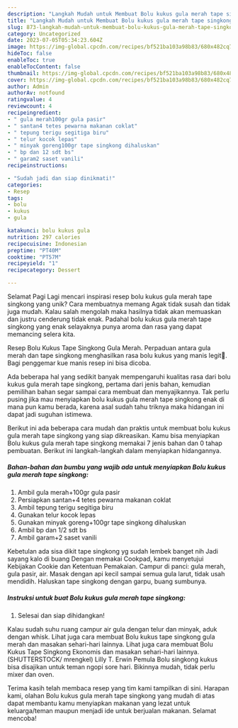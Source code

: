 ```yaml
---
description: "Langkah Mudah untuk Membuat Bolu kukus gula merah tape singkong yang Lezat"
title: "Langkah Mudah untuk Membuat Bolu kukus gula merah tape singkong yang Lezat"
slug: 873-langkah-mudah-untuk-membuat-bolu-kukus-gula-merah-tape-singkong-yang-lezat
category: Uncategorized
date: 2023-07-05T05:34:23.604Z
image: https://img-global.cpcdn.com/recipes/bf521ba103a98b83/680x482cq70/bolu-kukus-gula-merah-tape-singkong-foto-resep-utama.jpg
hideToc: false
enableToc: true
enableTocContent: false
thumbnail: https://img-global.cpcdn.com/recipes/bf521ba103a98b83/680x482cq70/bolu-kukus-gula-merah-tape-singkong-foto-resep-utama.jpg
cover: https://img-global.cpcdn.com/recipes/bf521ba103a98b83/680x482cq70/bolu-kukus-gula-merah-tape-singkong-foto-resep-utama.jpg
author: Admin
authorAv: notfound
ratingvalue: 4
reviewcount: 4
recipeingredient:
- " gula merah100gr gula pasir"
- " santan4 tetes pewarna makanan coklat"
- " tepung terigu segitiga biru"
- " telur kocok lepas"
- " minyak goreng100gr tape singkong dihaluskan"
- " bp dan 12 sdt bs"
- " garam2 saset vanili"
recipeinstructions:

- "Sudah jadi dan siap dinikmati!"
categories:
- Resep
tags:
- bolu
- kukus
- gula

katakunci: bolu kukus gula 
nutrition: 297 calories
recipecuisine: Indonesian
preptime: "PT40M"
cooktime: "PT57M"
recipeyield: "1"
recipecategory: Dessert

---
```



Selamat Pagi Lagi mencari inspirasi resep bolu kukus gula merah tape singkong yang unik? Cara membuatnya memang Agak tidak susah dan tidak juga mudah. Kalau salah mengolah maka hasilnya tidak akan memuaskan dan justru cenderung tidak enak. Padahal bolu kukus gula merah tape singkong yang enak selayaknya punya aroma dan rasa yang dapat memancing selera kita.


Resep Bolu Kukus Tape Singkong Gula Merah. Perpaduan antara gula merah dan tape singkong menghasilkan rasa bolu kukus yang manis legit🤤. Bagi penggemar kue manis resep ini bisa dicoba.

Ada beberapa hal yang sedikit banyak mempengaruhi kualitas rasa dari bolu kukus gula merah tape singkong, pertama dari jenis bahan, kemudian pemilihan bahan segar sampai cara membuat dan menyajikannya. Tak perlu pusing jika mau menyiapkan bolu kukus gula merah tape singkong enak di mana pun kamu berada, karena asal sudah tahu triknya maka hidangan ini dapat jadi suguhan istimewa.


Berikut ini ada beberapa cara mudah dan praktis untuk membuat bolu kukus gula merah tape singkong yang siap dikreasikan. Kamu bisa menyiapkan Bolu kukus gula merah tape singkong memakai 7 jenis bahan dan 0 tahap pembuatan. Berikut ini langkah-langkah dalam menyiapkan hidangannya.

<!--inarticleads1-->

##### Bahan-bahan dan bumbu yang wajib ada untuk menyiapkan Bolu kukus gula merah tape singkong:

1. Ambil  gula merah+100gr gula pasir
1. Persiapkan  santan+4 tetes pewarna makanan coklat
1. Ambil  tepung terigu segitiga biru
1. Gunakan  telur kocok lepas
1. Gunakan  minyak goreng+100gr tape singkong dihaluskan
1. Ambil  bp dan 1/2 sdt bs
1. Ambil  garam+2 saset vanili


Kebetulan ada sisa dikit tape singkong yg sudah lembek banget nih Jadi sayang kalo di buang Dengan memakai Cookpad, kamu menyetujui Kebijakan Cookie dan Ketentuan Pemakaian. Campur di panci: gula merah, gula pasir, air. Masak dengan api kecil sampai semua gula larut, tidak usah mendidih. Haluskan tape singkong dengan garpu, buang sumbunya. 

<!--inarticleads2-->

##### Instruksi untuk buat Bolu kukus gula merah tape singkong:


1. Selesai dan siap dihidangkan!

Kalau sudah suhu ruang campur air gula dengan telur dan minyak, aduk dengan whisk. Lihat juga cara membuat Bolu kukus tape singkong gula merah dan masakan sehari-hari lainnya. Lihat juga cara membuat Bolu Kukus Tape Singkong Ekonomis dan masakan sehari-hari lainnya. (SHUTTERSTOCK/ mrengkel) Lilly T. Erwin Pemula Bolu singkong kukus bisa disajikan untuk teman ngopi sore hari. Bikinnya mudah, tidak perlu mixer dan oven. 

Terima kasih telah membaca resep yang tim kami tampilkan di sini. Harapan kami, olahan Bolu kukus gula merah tape singkong yang mudah di atas dapat membantu kamu menyiapkan makanan yang lezat untuk keluarga/teman maupun menjadi ide untuk berjualan makanan. Selamat mencoba!
